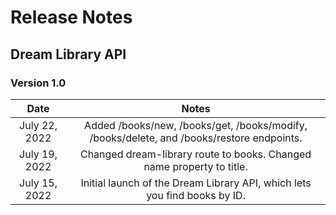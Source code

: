 # Release Notes

## Dream Library API
### Version 1.0

|    **Date**   |                                         **Notes**                                         |
|:-------------:|:-----------------------------------------------------------------------------------------:|
| July 22, 2022 | Added /books/new, /books/get, /books/modify, /books/delete, and /books/restore endpoints. |
| July 19, 2022 | Changed dream-library route to books. Changed name property to title.                     |
| July 15, 2022 | Initial launch of the Dream Library API, which lets you find books by ID.                 |
